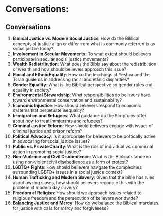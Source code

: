 # Conversations: 

## Conversations

1. **Biblical Justice vs. Modern Social Justice**: How do the Biblical concepts of justice align or differ from what is commonly referred to as social justice today?
2. **Involvement in Secular Movements**: To what extent should believers participate in secular social justice movements?
3. **Wealth Redistribution**: What does the Bible say about the redistribution of wealth and how should believers approach this issue?
4. **Racial and Ethnic Equality**: How do the teachings of Yeshua and the Torah guide us in addressing racial and ethnic disparities?
5. **Gender Equality**: What is the Biblical perspective on gender roles and equality in society?
6. **Environmental Stewardship**: What responsibilities do believers have toward environmental conservation and sustainability?
7. **Economic Injustice**: How should believers respond to economic systems that perpetuate inequality?
8. **Immigration and Refugees**: What guidance do the Scriptures offer about how to treat immigrants and refugees?
9. **Criminal Justice Reform**: How should believers engage with issues of criminal justice and prison reform?
10. **Political Advocacy**: Is it appropriate for believers to be politically active in advocating for social justice issues?
11. **Public vs. Private Charity**: What is the role of individual vs. communal action in promoting social justice?
12. **Non-Violence and Civil Disobedience**: What is the Biblical stance on using non-violent civil disobedience as a form of protest?
13. **LGBTQ+ Rights**: How should believers navigate the complexities surrounding LGBTQ+ issues in a social justice context?
14. **Human Trafficking and Modern Slavery**: Given that the bible has rules about owning slaves, how should believers reconcile this with the problem of modern day slavery?
15. **Freedom of Religion**: How should we approach issues related to religious freedom and the persecution of believers worldwide?
16. **Balancing Justice and Mercy**: How do we balance the Biblical mandates for justice with calls for mercy and forgiveness?
